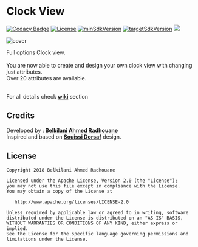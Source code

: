 # Clock View
[![Codacy Badge](https://api.codacy.com/project/badge/Grade/cd4176b8e8734648b9e08d4357470c74)](https://app.codacy.com/app/arbelkilani/Clock-view?utm_source=github.com&utm_medium=referral&utm_content=arbelkilani/Clock-view&utm_campaign=Badge_Grade_Dashboard)
[![License](https://img.shields.io/badge/License-Apache%202.0-blue.svg)](https://github.com/vlad1m1r990/Lemniscate/blob/master/LICENSE)
[![minSdkVersion](https://img.shields.io/badge/minSdkVersion-21-orange.svg)]()
[![targetSdkVersion](https://img.shields.io/badge/targetSdkVersion-28-yellowgreen.svg)]()
[![](https://jitpack.io/v/arbelkilani/Clock-view.svg)](https://jitpack.io/#arbelkilani/Clock-view)

![cover](https://raw.githubusercontent.com/arbelkilani/Clock-view/master/wiki/clock_cover.png)

Full options Clock view.<br/><br/>You are now able to create and design your own clock view with changing just attributes. <br/> Over 20 attributes are available. <br/><br/>

For all details check [<b>wiki</b>](https://github.com/arbelkilani/Clock-view/wiki) section

## Credits
Developed by : [<b>Belkilani Ahmed Radhouane</b>](https://www.linkedin.com/in/arbelkilani/)
<br/>
Inspired and based on [<b>Souissi Dorsaf</b>](https://www.behance.net/souissidor8b6c) design.

## License

    Copyright 2018 Belkilani Ahmed Radhouane

    Licensed under the Apache License, Version 2.0 (the "License");
    you may not use this file except in compliance with the License.
    You may obtain a copy of the License at

       http://www.apache.org/licenses/LICENSE-2.0

    Unless required by applicable law or agreed to in writing, software
    distributed under the License is distributed on an "AS IS" BASIS,
    WITHOUT WARRANTIES OR CONDITIONS OF ANY KIND, either express or implied.
    See the License for the specific language governing permissions and
    limitations under the License.
